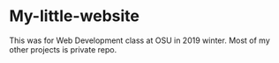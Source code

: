 # My-little-website
This was for Web Development class at OSU in 2019 winter. 
Most of my other projects is private repo.

